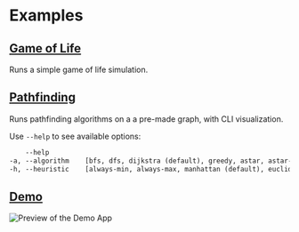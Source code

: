 # Examples

## [Game of Life](./example.dart)

Runs a simple game of life simulation.

## [Pathfinding](./pathfinding.dart)

Runs pathfinding algorithms on a a pre-made graph, with CLI visualization.

Use `--help` to see available options:

```txt
    --help         
-a, --algorithm    [bfs, dfs, dijkstra (default), greedy, astar, astar-fringe]
-h, --heuristic    [always-min, always-max, manhattan (default), euclidean]
```

## [Demo](./demo)

![Preview of the Demo App](https://github.com/user-attachments/assets/8071eab4-a234-492b-8c2e-1fa4233febed)
